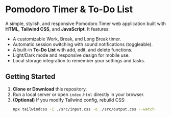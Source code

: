 # Pomodoro Timer & To-Do List

A simple, stylish, and responsive Pomodoro Timer web application built with **HTML**, **Tailwind CSS**, and **JavaScript**. It features:
- A customizable Work, Break, and Long Break timer.
- Automatic session switching with sound notifications (toggleable).
- A built-in **To-Do List** with add, edit, and delete functions.
- Light/Dark mode and responsive design for mobile use.
- Local storage integration to remember your settings and tasks.

## Getting Started

1. **Clone or Download** this repository.
2. Run a local server or open `index.html` directly in your browser.
3. **(Optional)** If you modify Tailwind config, rebuild CSS:
   ```bash
   npx tailwindcss -i ./src/input.css -o ./src/output.css --watch
